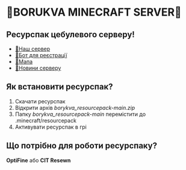 # 🧅BORUKVA MINECRAFT SERVER🧅
## Ресурспак цебулевого серверу!
- [🧅Наш сервер](https://t.me/borukva_minecraft/)
- [🧅Бот для реєстрації](http://t.me/borykva_minecraft_bot/)
- [🧅Мапа](http://map.borukva.space/)
- [🧅Новини серверу](https://t.me/borukva_minecraft_news/)

## Як встановити ресурспак?
1. Скачати ресурспак
2. Відкрити архів _borykva_resourcepack-main.zip_
3. Папку _borykva_resourcepack-main_ перемістити до .minecraft/resourcepack
4. Активувати ресурспак в грі

## Що потрібно для роботи ресурспаку?
**OptiFine** або **CIT Resewn**
